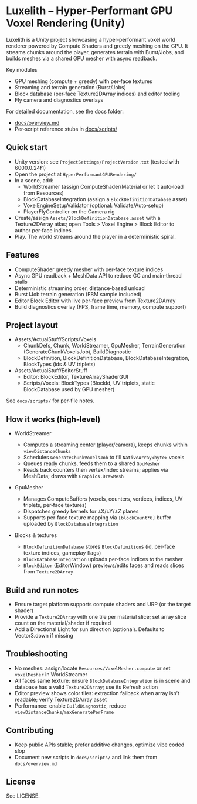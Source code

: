 # Luxelith – Hyper‑Performant GPU Voxel Rendering (Unity)

Luxelith is a Unity project showcasing a hyper‑performant voxel world renderer powered by Compute Shaders and greedy meshing on the GPU. It streams chunks around the player, generates terrain with Burst/Jobs, and builds meshes via a shared GPU mesher with async readback.

Key modules
- GPU meshing (compute + greedy) with per‑face textures
- Streaming and terrain generation (Burst/Jobs)
- Block database (per‑face Texture2DArray indices) and editor tooling
- Fly camera and diagnostics overlays

For detailed documentation, see the docs folder:
- [docs/overview.md](docs/overview.md)
- Per‑script reference stubs in [docs/scripts/](docs/scripts/)

## Quick start

- Unity version: see `ProjectSettings/ProjectVersion.txt` (tested with 6000.0.24f1)
- Open the project at `HyperPerformantGPURendering/`
- In a scene, add:
  - WorldStreamer (assign ComputeShader/Material or let it auto‑load from Resources)
  - BlockDatabaseIntegration (assign a `BlockDefinitionDatabase` asset)
  - VoxelEngineSetupValidator (optional: Validate/Auto‑setup)
  - PlayerFlyController on the Camera rig
- Create/assign `Assets/BlockDefinitionDatabase.asset` with a Texture2DArray atlas; open Tools > Voxel Engine > Block Editor to author per‑face indices.
- Play. The world streams around the player in a deterministic spiral.

## Features

- ComputeShader greedy mesher with per‑face texture indices
- Async GPU readback + MeshData API to reduce GC and main‑thread stalls
- Deterministic streaming order, distance‑based unload
- Burst IJob terrain generation (FBM sample included)
- Editor Block Editor with live per‑face preview from Texture2DArray
- Build diagnostics overlay (FPS, frame time, memory, compute support)

## Project layout

- Assets/ActualStuff/Scripts/Voxels
  - ChunkDefs, Chunk, WorldStreamer, GpuMesher, TerrainGeneration (GenerateChunkVoxelsJob), BuildDiagnostic
  - BlockDefinition, BlockDefinitionDatabase, BlockDatabaseIntegration, BlockTypes (ids & UV triplets)
- Assets/ActualStuff/EditorStuff
  - Editor: BlockEditor, TextureArrayShaderGUI
  - Scripts/Voxels: BlockTypes (BlockId, UV triplets, static BlockDatabase used by GPU mesher)

See `docs/scripts/` for per‑file notes.

## How it works (high‑level)

- WorldStreamer
  - Computes a streaming center (player/camera), keeps chunks within `viewDistanceChunks`
  - Schedules `GenerateChunkVoxelsJob` to fill `NativeArray<byte>` voxels
  - Queues ready chunks, feeds them to a shared `GpuMesher`
  - Reads back counters then vertex/index streams; applies via MeshData; draws with `Graphics.DrawMesh`

- GpuMesher
  - Manages ComputeBuffers (voxels, counters, vertices, indices, UV triplets, per‑face textures)
  - Dispatches greedy kernels for ±X/±Y/±Z planes
  - Supports per‑face texture mapping via `[blockCount*6]` buffer uploaded by `BlockDatabaseIntegration`

- Blocks & textures
  - `BlockDefinitionDatabase` stores `BlockDefinition`s (id, per‑face texture indices, gameplay flags)
  - `BlockDatabaseIntegration` uploads per‑face indices to the mesher
  - `BlockEditor` (EditorWindow) previews/edits faces and reads slices from `Texture2DArray`

## Build and run notes

- Ensure target platform supports compute shaders and URP (or the target shader)
- Provide a `Texture2DArray` with one tile per material slice; set array slice count on the material/shader if required
- Add a Directional Light for sun direction (optional). Defaults to Vector3.down if missing

## Troubleshooting

- No meshes: assign/locate `Resources/VoxelMesher.compute` or set `voxelMesher` in WorldStreamer
- All faces same texture: ensure `BlockDatabaseIntegration` is in scene and database has a valid `Texture2DArray`; use its Refresh action
- Editor preview shows color tiles: extraction fallback when array isn’t readable; verify Texture2DArray asset
- Performance: enable `BuildDiagnostic`, reduce `viewDistanceChunks`/`maxGeneratePerFrame`

## Contributing

- Keep public APIs stable; prefer additive changes, optimize vibe coded slop
- Document new scripts in `docs/scripts/` and link them from `docs/overview.md`

## License

See LICENSE.
